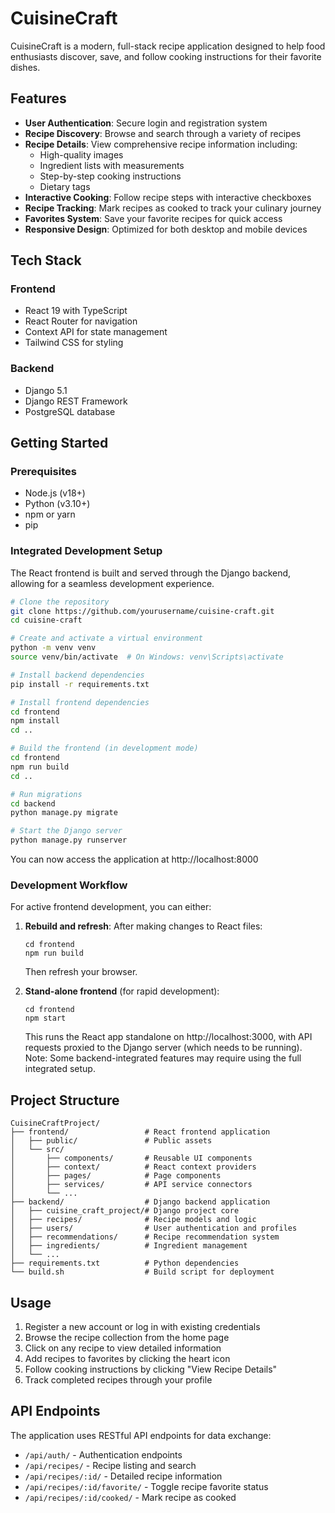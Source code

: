# CuisineCraft

CuisineCraft is a modern, full-stack recipe application designed to help food enthusiasts discover, save, and follow cooking instructions for their favorite dishes.

## Features

- **User Authentication**: Secure login and registration system
- **Recipe Discovery**: Browse and search through a variety of recipes
- **Recipe Details**: View comprehensive recipe information including:
  - High-quality images
  - Ingredient lists with measurements
  - Step-by-step cooking instructions
  - Dietary tags
- **Interactive Cooking**: Follow recipe steps with interactive checkboxes
- **Recipe Tracking**: Mark recipes as cooked to track your culinary journey
- **Favorites System**: Save your favorite recipes for quick access
- **Responsive Design**: Optimized for both desktop and mobile devices

## Tech Stack

### Frontend
- React 19 with TypeScript
- React Router for navigation
- Context API for state management
- Tailwind CSS for styling

### Backend
- Django 5.1
- Django REST Framework
- PostgreSQL database

## Getting Started

### Prerequisites
- Node.js (v18+)
- Python (v3.10+)
- npm or yarn
- pip

### Integrated Development Setup
The React frontend is built and served through the Django backend, allowing for a seamless development experience.

```bash
# Clone the repository
git clone https://github.com/yourusername/cuisine-craft.git
cd cuisine-craft

# Create and activate a virtual environment
python -m venv venv
source venv/bin/activate  # On Windows: venv\Scripts\activate

# Install backend dependencies
pip install -r requirements.txt

# Install frontend dependencies
cd frontend
npm install
cd ..

# Build the frontend (in development mode)
cd frontend
npm run build
cd ..

# Run migrations
cd backend
python manage.py migrate

# Start the Django server
python manage.py runserver
```

You can now access the application at http://localhost:8000

### Development Workflow
For active frontend development, you can either:

1. **Rebuild and refresh**: After making changes to React files:
   ```
   cd frontend
   npm run build
   ```
   Then refresh your browser.

2. **Stand-alone frontend** (for rapid development):
   ```
   cd frontend
   npm start
   ```
   This runs the React app standalone on http://localhost:3000, with API requests proxied to the Django server (which needs to be running). Note: Some backend-integrated features may require using the full integrated setup.

## Project Structure

```
CuisineCraftProject/
├── frontend/                 # React frontend application
│   ├── public/               # Public assets
│   └── src/
│       ├── components/       # Reusable UI components
│       ├── context/          # React context providers
│       ├── pages/            # Page components
│       ├── services/         # API service connectors
│       └── ...
├── backend/                  # Django backend application
│   ├── cuisine_craft_project/# Django project core
│   ├── recipes/              # Recipe models and logic
│   ├── users/                # User authentication and profiles
│   ├── recommendations/      # Recipe recommendation system
│   ├── ingredients/          # Ingredient management
│   └── ...
├── requirements.txt          # Python dependencies
└── build.sh                  # Build script for deployment
```

## Usage

1. Register a new account or log in with existing credentials
2. Browse the recipe collection from the home page
3. Click on any recipe to view detailed information
4. Add recipes to favorites by clicking the heart icon
5. Follow cooking instructions by clicking "View Recipe Details"
6. Track completed recipes through your profile

## API Endpoints

The application uses RESTful API endpoints for data exchange:

- `/api/auth/` - Authentication endpoints
- `/api/recipes/` - Recipe listing and search
- `/api/recipes/:id/` - Detailed recipe information
- `/api/recipes/:id/favorite/` - Toggle recipe favorite status
- `/api/recipes/:id/cooked/` - Mark recipe as cooked
